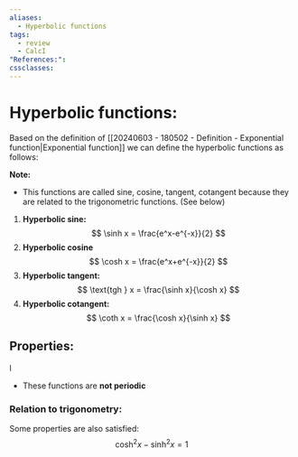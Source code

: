 ```yaml
---
aliases:
  - Hyperbolic functions
tags:
  - review
  - CalcI
"References:": 
cssclasses:
---
```

# Hyperbolic functions:

Based on the definition of [[20240603 - 180502 - Definition - Exponential function|Exponential function]] we can define the hyperbolic functions as follows: 

**Note:**
+ This functions are called sine, cosine, tangent, cotangent because they are related to the trigonometric functions. (See below)

1. **Hyperbolic sine:**
$$
\sinh x = \frac{e^x-e^{-x}}{2}
$$
2. **Hyperbolic cosine** 
$$
\cosh x = \frac{e^x+e^{-x}}{2}
$$
3. **Hyperbolic tangent:**
$$
\text{tgh } x = \frac{\sinh x}{\cosh x}
$$
4. **Hyperbolic cotangent:**
$$
\coth x = \frac{\cosh x}{\sinh x}
$$
## Properties:
l
+ These functions are **not periodic**
### Relation to trigonometry:
Some properties are also satisfied: 
$$
\cosh^2 x - \sinh^2 x = 1
$$

